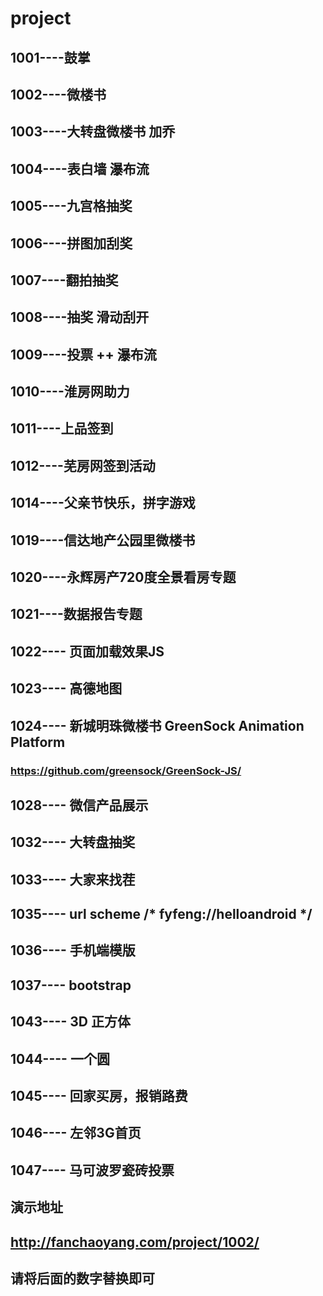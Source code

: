 # project
## 1001----鼓掌
## 1002----微楼书
## 1003----大转盘微楼书 加乔
## 1004----表白墙  瀑布流
## 1005----九宫格抽奖
## 1006----拼图加刮奖
## 1007----翻拍抽奖
## 1008----抽奖 滑动刮开
## 1009----投票 ++ 瀑布流 
## 1010----淮房网助力
## 1011----上品签到
## 1012----芜房网签到活动
## 1014----父亲节快乐，拼字游戏

## 1019----信达地产公园里微楼书
## 1020----永辉房产720度全景看房专题
## 1021----数据报告专题

## 1022---- 页面加载效果JS 
## 1023---- 高德地图 
## 1024---- 新城明珠微楼书 GreenSock Animation Platform 
### https://github.com/greensock/GreenSock-JS/ 
## 1028---- 微信产品展示 

## 1032---- 大转盘抽奖 
## 1033---- 大家来找茬 

## 1035---- url scheme   /* fyfeng://helloandroid */
## 1036---- 手机端模版
## 1037---- bootstrap 

## 1043---- 3D 正方体 
## 1044---- 一个圆 
## 1045---- 回家买房，报销路费 
## 1046---- 左邻3G首页 
## 1047---- 马可波罗瓷砖投票 

## 演示地址
## http://fanchaoyang.com/project/1002/
## 请将后面的数字替换即可
